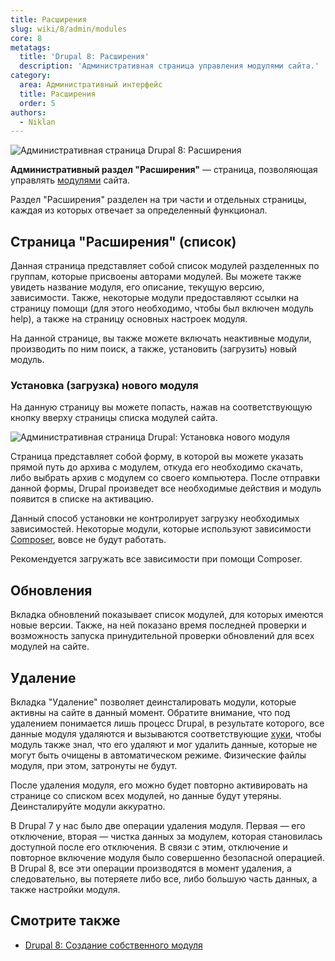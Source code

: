```yaml
---
title: Расширения
slug: wiki/8/admin/modules
core: 8
metatags:
  title: 'Drupal 8: Расширения'
  description: 'Административная страница управления модулями сайта.'
category:
  area: Административный интерфейс
  title: Расширения
  order: 5
authors:
  - Niklan
---
```


![Административная страница Drupal 8: Расширения](https://i.imgur.com/CsCnAJS.png)

**Административный раздел "Расширения"** — страница, позволяющая управлять [модулями](../../modules/index.md) сайта.

Раздел "Расширения" разделен на три части и отдельных страницы, каждая из которых отвечает за определенный функционал.

## Страница "Расширения" (список)

Данная страница представляет собой список модулей разделенных по группам, которые присвоены авторами модулей. Вы можете также увидеть название модуля, его описание, текущую версию, зависимости. Также, некоторые модули предоставляют ссылки на страницу помощи (для этого необходимо, чтобы был включен модуль help), а также на страницу основных настроек модуля.

На данной странице, вы также можете включать неактивные модули, производить по ним поиск, а также, установить (загрузить) новый модуль.

### Установка (загрузка) нового модуля

На данную страницу вы можете попасть, нажав на соответствующую кнопку вверху страницы списка модулей сайта.

![Административная страница Drupal: Установка нового модуля](https://i.imgur.com/Sp5HMvx.png)

Страница представляет собой форму, в которой вы можете указать прямой путь до архива с модулем, откуда его необходимо скачать, либо выбрать архив с модулем со своего компьютера. После отправки данной формы, Drupal произведет все необходимые действия и модуль появится в списке на активацию.

<Aside>

Данный способ установки не контролирует загрузку необходимых зависимостей. Некоторые модули, которые используют зависимости [Composer](../../../../composer/index.md), вовсе не будут работать.

Рекомендуется загружать все зависимости при помощи Composer.

</Aside>

## Обновления

Вкладка обновлений показывает список модулей, для которых имеются новые версии. Также, на ней показано время последней проверки и возможность запуска принудительной проверки обновлений для всех модулей на сайте.

## Удаление

Вкладка "Удаление" позволяет деинсталировать модули, которые активны на сайте в данный момент. Обратите внимание, что под удалением понимается лишь процесс Drupal, в результате которого, все данные модуля удаляются и вызываются соответствующие [хуки](../../hooks/index.md), чтобы модуль также знал, что его удаляют и мог удалить данные, которые не могут быть очищены в автоматическом режиме. Физические файлы модуля, при этом, затронуты не будут.

После удаления модуля, его можно будет повторно активировать на странице со списком всех модулей, но данные будут утеряны. Деинсталируйте модули аккуратно.


<Aside>

В Drupal 7 у нас было две операции удаления модуля. Первая — его отключение, вторая — чистка данных за модулем, которая становилась доступной после его отключения. В связи с этим, отключение и повторное включение модуля было совершенно безопасной операцией. В Drupal 8, все эти операции производятся в момент удаления, а следовательно, вы потеряете либо все, либо большую часть данных, а также настройки модуля.

</Aside>

## Смотрите также

- [Drupal 8: Создание собственного модуля](../../modules/create/index.md)
